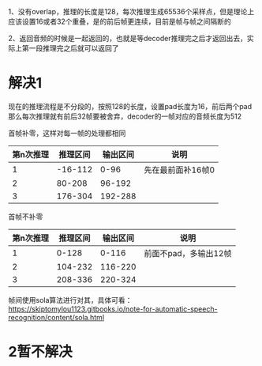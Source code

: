 1、没有overlap，推理的长度是128，每次推理生成65536个采样点，但是理论上应该设置16或者32个重叠，是的前后帧更连续，目前是帧与帧之间隔断的

2、返回音频的时候是一起返回的，也就是等decoder推理完之后才返回出去，实际上第一段推理完之后就可以返回了



# 解决1
现在的推理流程是不分段的，按照128的长度，设置pad长度为16，前后两个pad那么每次推理就有前后32帧要被舍弃，decoder的一帧对应的音频长度为512

首帧补零，这样对每一帧的处理都相同

| 第n次推理 | 推理区间    | 输出区间    | 说明         |
| ----- | ------- | ------- | ---------- |
| 1     | -16-112 | 0-96    | 先在最前面补16帧0 |
| 2     | 80-208  | 96-192  |            |
| 3     | 176-304 | 192-288 |            |


首帧不补零

| 第n次推理 | 推理区间    | 输出区间    | 说明            |
| ----- | ------- | ------- | ------------- |
| 1     | 0-128   | 0-116   | 前面不pad，多输出12帧 |
| 2     | 104-232 | 116-220 |               |
| 3     | 208-336 | 220-324 |               |

帧间使用sola算法进行对其，具体可看：https://skiptomylou1123.gitbooks.io/note-for-automatic-speech-recognition/content/sola.html 




# 2暂不解决
